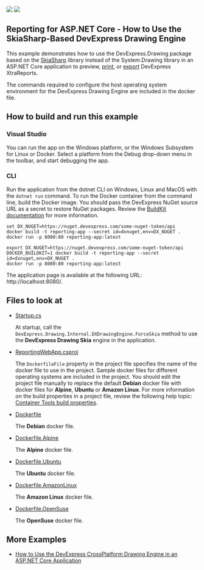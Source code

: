 <!-- default badges list -->
![](https://img.shields.io/endpoint?url=https://codecentral.devexpress.com/api/v1/VersionRange/576442348/2022.2)
[![](https://img.shields.io/badge/📖_How_to_use_DevExpress_Examples-e9f6fc?style=flat-square)](https://docs.devexpress.com/GeneralInformation/403183)
<!-- default badges end -->
## Reporting for ASP.NET Core - How to Use the SkiaSharp-Based DevExpress Drawing Engine

This example demonstrates how to use the DevExpress.Drawing package based on the [SkiaSharp](https://github.com/mono/SkiaSharp) library instead of the System.Drawing library in an ASP.NET Core application to preview, [print](http://docs.devexpress.com/XtraReports/15797), or [export](http://docs.devexpress.com/XtraReports/2618) DevExpress XtraReports.

The commands required to configure the host operating system environment for the DevExpress Drawing Engine are included in the docker file.

## How to build and run this example

### Visual Studio

You can run the app on the Windows platform, or the Windows Subsystem for Linux or Docker. Select a platform from the Debug drop-down menu in the toolbar, and start debugging the app.

### CLI
Run the application from the dotnet CLI on Windows, Linux and MacOS with the `dotnet run` command.
To run the Docker container from the command line, build the Docker image. You should pass the DevExpress NuGet source URL as a secret to restore NuGet packages. Review the [BuildKit documentation](https://docs.docker.com/build/buildkit/) for more information.

```console
set DX_NUGET=https://nuget.devexpress.com/some-nuget-token/api
docker build -t reporting-app --secret id=dxnuget,env=DX_NUGET .
docker run -p 8080:80 reporting-app:latest
```

```shell
export DX_NUGET=https://nuget.devexpress.com/some-nuget-token/api
DOCKER_BUILDKIT=1 docker build -t reporting-app --secret id=dxnuget,env=DX_NUGET .
docker run -p 8080:80 reporting-app:latest
```

The application page is available at the following URL: http://localhost:8080/.

## Files to look at

- [Startup.cs](ReportingWebApp/Startup.cs)

    At startup, call the `DevExpress.Drawing.Internal.DXDrawingEngine.ForceSkia` method to use the **DevExpress Drawing Skia** engine in the application.
- [ReportingWebApp.csproj](ReportingWebApp/ReportingWebApp.csproj)

    The `DockerfileFile` property in the project file specifies the name of the docker file to use in the project. Sample docker files for different operating systems are included in the project. You should edit the project file manually to replace the default **Debian** docker file with docker files for **Alpine**, **Ubuntu** or **Amazon Linux**. For more information on the build properties in a project file, review the following help topic: [Container Tools build properties](https://docs.microsoft.com/en-us/visualstudio/containers/container-msbuild-properties?view=vs-2022).
- [Dockerfile](ReportingWebApp/Dockerfile)

    The **Debian** docker file.
- [Dockerfile.Alpine](ReportingWebApp/Dockerfile.Alpine)

    The **Alpine** docker file.
- [Dockerfile.Ubuntu](ReportingWebApp/Dockerfile.Ubuntu)

    The **Ubuntu** docker file.
- [Dockerfile.AmazonLinux](ReportingWebApp/Dockerfile.AmazonLinux)

    The **Amazon Linux** docker file.
- [Dockerfile.OpenSuse](ReportingWebApp/Dockerfile.OpenSuse)

    The **OpenSuse** docker file.

## More Examples

- [How to Use the DevExpress CrossPlatform Drawing Engine in an ASP.NET Core Application](https://github.com/DevExpress-Examples/Reporting-Use-the-DevExpress-CrossPlatform-Drawing-Engine)
